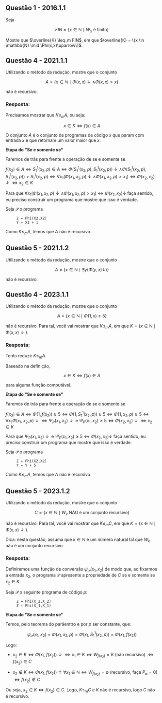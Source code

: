 ## Questão 1 - 2016.1.1

Seja

$$FIN = \{x \in \mathbb{N} \mid W_x \text{ é finito}\}$$

Mostre que $\overline{K} \leq_m FIN$, em que $\overline{K} = \{x \in \mathbb{N} \mid \Phi(x,x)\uparrow\}$.

## Questão 4 - 2021.1.1

Utilizando o método da redução, mostre que o conjunto

$$A = \{x \in \mathbb{N} \mid \Phi(x,x)\downarrow \wedge \Phi(x,x) > x\}$$

não é recursivo.

### Resposta:

Precisamos mostrar que $K \leq_m A$, ou seja:

$$x \in K \iff f(x) \in A$$

O conjunto $A$ é o conjunto de programas de código $x$ que param com entrada $x$ e que retornam um valor maior que $x$.

**Etapa do "Se e somente se"**

Faremos de trás para frente a operação de se e somente se.

$f(x_2) \in A \iff S_1^1(x_2, p) \in A \iff \Phi(S_1^1(x_2,p),S_1^1(x_2,p))\downarrow \wedge \Phi(S_1^1(x_2,p),S_1^1(x_2,p)) > S_1^1(x_2,p) \iff \forall x_1 (\Phi(x_1,x_2,p)\downarrow \wedge \Phi(x_1,x_2,p) > x_1) \iff \Phi(x_2,x_2)\downarrow \iff x_2 \in K$

Para que $\forall x_1 (\Phi(x_1,x_2,p)\downarrow \wedge \Phi(x_1,x_2,p) > x_1) \iff \Phi(x_2,x_2)\downarrow$ faça sentido, eu preciso construir um programa que mostre que isso é verdade.

Seja $\mathcal{P}$ o programa

```
     Z ← Phi(X2,X2)
     Y ← X1 + 1
```

Como $K \leq_m A$, temos que $A$ não é recursivo.

## Questão 5 - 2021.1.2

Utilizando o método da redução, mostre que o conjunto

$$A = \{x \in \mathbb{N} \mid \exists y(\Phi(y,x)\downarrow)\}$$

não é recursivo.

## Questão 4 - 2023.1.1

Utilizando o método da redução, mostre que o conjunto

$$A = \{x \in \mathbb{N} \mid \Phi(1,x) \ge 5\}$$

não é recursivo. Para tal, você vai mostrar que $K \leq_m A$, em que $K = \{x \in \mathbb{N} \mid \Phi(x,x)\downarrow\}$.

### Resposta:

Tento reduzir $K \leq_m A$.

Baseado na definição,

$$x \in K \iff f(x) \in A$$

para alguma função computável.

**Etapa do "Se e somente se"**

Faremos de trás para frente a operação de se e somente se.

$f(x_2) \in A \iff \Phi(1, f(x_2)) \ge 5 \iff \Phi(1, S_1^1(x_2, p)) \ge 5 \iff \Phi(1, x_2, p) \ge 5 \iff \forall x_1 \Phi(x_1, x_2, p)\downarrow \iff \Psi_P(x_1, x_2)\downarrow \text{ e } \Psi_P(x_1, x_2) \ge 5 \iff \Phi(x_2, x_2)\downarrow \iff x_2 \in K$

Para que $\Psi_P(x_1, x_2)\downarrow \text{ e } \Psi_P(x_1, x_2) \ge 5 \iff \Phi(x_2, x_2)\downarrow$ faça sentido, eu preciso construir um programa que mostre que isso é verdade.

Seja $\mathcal{P}$ o programa

```
     Z ← Phi(X2,X2)
     Y ← Y + 5
```

Como $K \leq_m A$, temos que $A$ não é recursivo.

## Questão 5 - 2023.1.2

Utilizando o método da redução, mostre que o conjunto

$$C = \{x \in \mathbb{N} \mid W_x \text{ NÃO é um conjunto recursivo}\}$$

não é recursivo. Para tal, você vai mostrar que $K \leq_m C$, em que $K = \{x \in \mathbb{N} \mid \Phi(x,x)\downarrow\}$.

Dica: nesta questão, assuma que $k \in \mathbb{N}$ é um número natural tal que $W_k$ não é um conjunto recursivo.

### Resposta:

Definiremos uma função de conversão $\psi_{\mathcal{P}}(x_1,x_2)$ de modo que, ao fixarmos a entrada $x_2$, o programa $\mathcal{P}$ apresente a propriedade de $C$ se e somente se $x_2 \in K$.

Seja $\mathcal{P}$ o seguinte programa de código $p$:

```
     Z ← Phi(X_2,X_2)
     Z ← Phi(X_1,X_1)
```

**Etapa do "Se e somente se"**

Temos, pelo teorema do parâemtro e por $p$ ser constante, que:

$$\psi_{\mathcal{P}}(x_1,x_2) = \Phi(x_1,x_2,p)=\Phi(x_1,S^1_1(x_2,p))=\Phi(x_1,f(x_2))$$

Logo:

- $x_2 \in K \iff \Phi(x_1, f(x_2))\downarrow \iff x_1 \in K \iff W_{f(x_2)} = K \text{ (não recursivo) } \iff f(x_2) \in C$

- $x_2 \notin K \iff \Phi(x_1, f(x_2))\uparrow \forall x_1 \in \mathbb{N} \iff W_{f(x_2)} = \emptyset \text{ (recursivo, faça } P_{\emptyset} = 0 \text{) } \iff f(x_2) \notin C$

Ou seja, $x_2 \in K \iff f(x_2) \in C$. Logo, $K \leq_m C$ e $K$ não é recursivo, logo $C$ não é recursivo.